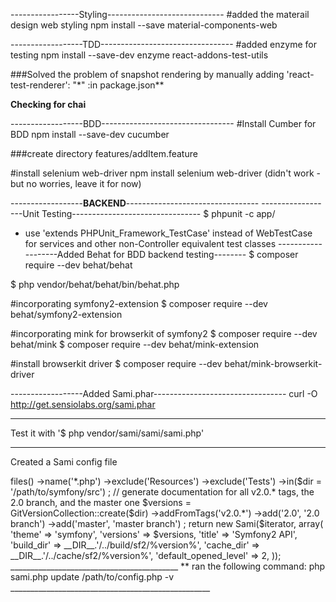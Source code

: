 
-----------------Styling-----------------------------
#added the materail design web styling
npm install --save material-components-web

------------------TDD---------------------------------
#added enzyme for testing
npm install --save-dev enzyme react-addons-test-utils

###Solved the problem of snapshot rendering by manually adding
'react-test-renderer': "*"   :in package.json**

**Checking for chai**

------------------BDD---------------------------------
#Install Cumber for BDD
npm install --save-dev cucumber

###create directory
features/addItem.feature


#install selenium web-driver
npm install selenium web-driver (didn't work - but no worries, leave it for now)

------------------**BACKEND**---------------------------------
------------------Unit Testing--------------------------------
$ phpunit -c app/

- use 'extends PHPUnit_Framework_TestCase' instead of WebTestCase for services
and other non-Controller equivalent test classes
-------------------Added Behat for BDD backend testing--------
$ composer require --dev behat/behat

$ php vendor/behat/behat/bin/behat.php

#incorporating symfony2-extension
$ composer require --dev behat/symfony2-extension

#incorporating mink for browserkit of symfony2
$ composer require --dev behat/mink
$ composer require --dev behat/mink-extension

#install browserkit driver
$ composer require --dev behat/mink-browserkit-driver

------------------Added Sami.phar---------------------------------
curl -O http://get.sensiolabs.org/sami.phar
______________________________________________

Test it with '$ php vendor/sami/sami/sami.php'
__________________________________________
Created a Sami config file

<?php

use Sami\Sami;
use Sami\Version\GitVersionCollection;
use Symfony\Component\Finder\Finder;

$iterator = Finder::create()
    ->files()
    ->name('*.php')
    ->exclude('Resources')
    ->exclude('Tests')
    ->in($dir = '/path/to/symfony/src')
;

// generate documentation for all v2.0.* tags, the 2.0 branch, and the master one
$versions = GitVersionCollection::create($dir)
    ->addFromTags('v2.0.*')
    ->add('2.0', '2.0 branch')
    ->add('master', 'master branch')
;

return new Sami($iterator, array(
    'theme'                => 'symfony',
    'versions'             => $versions,
    'title'                => 'Symfony2 API',
    'build_dir'            => __DIR__.'/../build/sf2/%version%',
    'cache_dir'            => __DIR__.'/../cache/sf2/%version%',
    'default_opened_level' => 2,
));
__________________________________________

**
ran the following command:
php sami.php update /path/to/config.php -v

__________________________________________________
